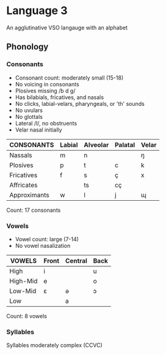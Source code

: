 # Language 3

An agglutinative VSO langauge with an alphabet

## Phonology

### Consonants

 - Consonant count: moderately small (15-18)
 - No voicing in consonants
 - Plosives missing /b d g/
 - Has bilabials, fricatives, and nasals
 - No clicks, labial-velars, pharyngeals, or 'th' sounds
 - No uvulars
 - No glottals
 - Lateral /l/, no obstruents
 - Velar nasal initially
 
| CONSONANTS   | Labial | Alveolar | Palatal | Velar |
|---           |---     |---       |---      |---    |
| Nassals      | m      | n        |         | ŋ     |
| Plosives     | p      | t        | c       | k     |
| Fricatives   | f      | s        | ç       | x     |
| Affricates   |        | ts       | cç      |       |
| Approximants | w      | l        | j       | ɰ     |

Count: 17 consonants
 
### Vowels

 - Vowel count: large (7-14)
 - No vowel nasalization

| VOWELS   | Front | Central | Back |
|---       |---    |---      |---   |
| High     | i     |         | u    |
| High-Mid | e     |         | o    |
| Low-Mid  | ɛ     | ə       | ɔ    |
| Low      |       | a       |      |

Count: 8 vowels

### Syllables

Syllables moderately complex (CCVC)
 

